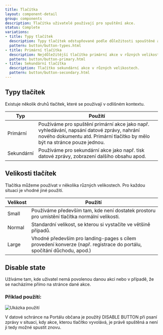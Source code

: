 ```yaml
---
title: Tlačítka
layout: component-detail
group: components
description: Tlačítka uživatelé používají pro spuštění akce.
status: Complete
variations:
- title: Typy tlačítek
  description: Typy tlačítek odstupňované podle důležitosti spouštěné akce.
  pattern: button/button-types.html
- title: Primární tlačítka
  description: Nejdůležitější tlačítko primární akce v různých velikostech.
  pattern: button/button-primary.html
- title: Sekundární tlačítka
  description: Tlačítko sekundární akce v různých velikostech.
  pattern: button/button-secondary.html
---
```



## Typy tlačítek

Existuje několik druhů tlačítek, které se používají v odlišném kontextu.

| Typ                   | Použití                                                                    |
| ----------------------|------------------------------------------------------------------------------|
| Primární              | Používáme pro spuštění primární akce jako např. vyhledávání, napsání datové zprávy, nahrání nového dokumentu atd. Primární tlačítko by mělo být na stránce pouze jednou. | 
| Sekundární            | Používáme pro sekundární akce jako např. tisk datové zprávy, zobrazení dalšího obsahu apod. | 


## Velikosti tlačítek

Tlačítka můžeme používat v několika různých velikostech. Pro každou situaci je vhodné jiné použití.

| Velikost              | Použití                                                                    |
| ----------------------|------------------------------------------------------------------------------|
| Small                 | Používáme především tam, kde není dostatek prostoru pro umístění tlačítka normální velikosti. | 
| Normal                | Standardní velikost, se kterou si vystačíte ve většině případů. | 
| Large                 | Vhodné především pro landing-pages s cílem provedení konverze (např. registrace do portálu, spočítání důchodu, apod.) | 

## Disable state

Užíváme tam, kde uživatel nemá povolenou danou akci nebo v případě, že se nacházíme přímo na stránce dané akce.

### Příklad použítí:

![Ukázka použití](/mv-design-system/images/datova_schranka.png "Ukázka použití")

V datové schránce na Portálu občana je použitý DISABLE BUTTON při psaní zprávy v situaci, kdy akce, kterou tlačítko vyvolává, je právě spuštěná a není ji tedy možné spustit znovu.
